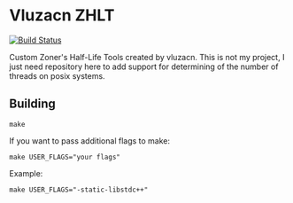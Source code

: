 # Vluzacn ZHLT

[![Build Status](https://travis-ci.org/FreeSlave/vhlt.svg?branch=master)](https://travis-ci.org/FreeSlave/vhlt)

Custom Zoner's Half-Life Tools created by vluzacn. This is not my project, I just need repository here to add support for determining of the number of threads on posix systems.

## Building

    make

If you want to pass additional flags to make:

    make USER_FLAGS="your flags"

Example:

    make USER_FLAGS="-static-libstdc++"
